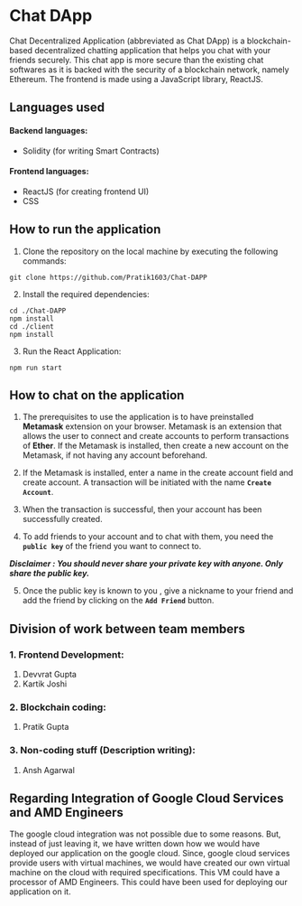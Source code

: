 # Chat DApp
Chat Decentralized Application (abbreviated as Chat DApp) is a blockchain-based decentralized chatting application that helps you chat with your friends securely. This chat app is more secure than the existing chat softwares as it is backed with the security of a blockchain network, namely Ethereum. The frontend is made using a JavaScript library, ReactJS.

## Languages used

#### Backend languages:
- Solidity (for writing Smart Contracts)
#### Frontend languages:
- ReactJS (for creating frontend UI)
- CSS

## How to run the application
1. Clone the repository on the local machine by executing the following commands:
```shell
git clone https://github.com/Pratik1603/Chat-DAPP
```

2. Install the required dependencies:
```shell
cd ./Chat-DAPP
npm install
cd ./client
npm install
```

3. Run the React Application:
```shell
npm run start
```

## How to chat on the application
1. The prerequisites to use the application is to have preinstalled **Metamask** extension on your browser. Metamask is an extension that allows the user to connect and create accounts to perform transactions of **Ether**. If the Metamask is installed, then create a new account on the Metamask, if not having any account beforehand.

2. If the Metamask is installed, enter a name in the create account field and create account. A transaction will be initiated with the name **`Create Account`**.

3. When the transaction is successful, then your account has been successfully created.

4. To add friends to your account and to chat with them, you need the **`public key`**  of the friend you want to connect to.

***Disclaimer : You should never share your private key with anyone. Only share the public key.***

5. Once the public key is known to you , give a nickname to your friend and add the friend by clicking on the **`Add Friend`** button.

## Division of work between team members
### 1. Frontend Development:
1. Devvrat Gupta
2. Kartik Joshi
### 2. Blockchain coding: 
1. Pratik Gupta
### 3. Non-coding stuff (Description writing): 
1. Ansh Agarwal

## Regarding Integration of Google Cloud Services and AMD Engineers

The google cloud integration was not possible due to some reasons. But, instead of just leaving it, we have written down how we would have deployed our application on the google cloud.
Since, google cloud services provide users with virtual machines, we would have created our own virtual machine on the cloud with required specifications. This VM could have a processor of AMD Engineers. This could have been used for deploying our application on it.
